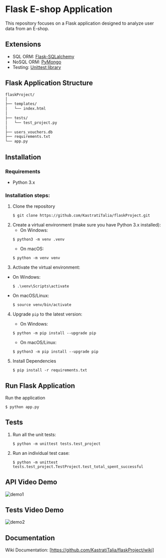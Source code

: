 
# Flask E-shop Application
This repository focuses on a Flask application designed to analyze user data from an E-shop.

## Extensions
- SQL ORM: [Flask-SQLalchemy](https://flask-sqlalchemy.palletsprojects.com/en/3.1.x/)
- NoSQL ORM: [PyMongo](https://pymongo.readthedocs.io/en/stable/)
- Testing: [Unittest library](https://docs.python.org/3/library/unittest.html)
  
## Flask Application Structure
```markdown
flaskProject/
│
├── templates/
│   └── index.html
│
├── tests/
│   └── test_project.py
│
├── users_vouchers.db
├── requirements.txt
└── app.py
```


## Installation
### Requirements
- Python 3.x
### Installation steps:
1. Clone the repository
   ```
   $ git clone https://github.com/KastratiTalia/flaskProject.git
   ```
2. Create a virtual environment (make sure you have Python 3.x installed):
   - On Windows:
   ```
   $ python3 -m venv .venv
   ```
   - On macOS:
   ```
   $ python -m venv venv
   ```
3. Activate the virtual environment:
  - On Windows:
    ```
    $ .\venv\Scripts\activate
    ```
  - On macOS/Linux:
     ```
     $ source venv/bin/activate
     ```
4. Upgrade `pip` to the latest version:
    - On Windows:
    ```
    $ python -m pip install --upgrade pip
    ```
    - On macOS/Linux:
    ```
    $ python3 -m pip install --upgrade pip
    ```
  
5. Install Dependencies
   
   ```
   $ pip install -r requirements.txt
   ```
   
## Run Flask Application
   Run the application
   ```
   $ python app.py
   ```

## Tests
  1. Run all the unit tests:
     ```
     $ python -m unittest tests.test_project
     ```
  2. Run an individual test case:
     ```
     $ python -m unittest tests.test_project.TestProject.test_total_spent_successful
     ```
## API Video Demo
![demo1](https://github.com/KastratiTalia/flaskProject/assets/93604292/5bf009db-cd9d-40bb-8c20-a782fcd41e65)

## Tests Video Demo
![demo2](https://github.com/KastratiTalia/flaskProject/assets/93604292/87c29584-36e7-4001-95b5-ec9d6d56b30d)

## Documentation
Wiki Documentation: [https://github.com/KastratiTalia/flaskProject/wiki]
